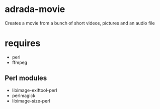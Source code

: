 # adrada-movie
Creates a movie from a bunch of short videos, pictures and an audio file

# requires
- perl
- ffmpeg

## Perl modules

- libimage-exiftool-perl
- perlmagick
- libimage-size-perl
